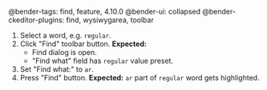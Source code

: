 @bender-tags: find, feature, 4.10.0
@bender-ui: collapsed
@bender-ckeditor-plugins: find, wysiwygarea, toolbar

1. Select a word, e.g. `regular`.
2. Click "Find" toolbar button.
   **Expected:**
	* Find dialog is open.
	* "Find what" field has `regular` value preset.
3. Set "Find what:" to `ar`.
4. Press "Find" button.
   **Expected:** `ar` part of `regular` word gets highlighted.
